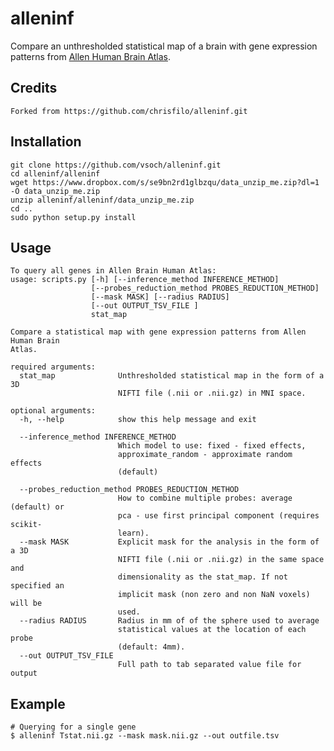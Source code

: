 alleninf
========

Compare an unthresholded statistical map of a brain with gene expression patterns from [Allen Human Brain Atlas](http://human.brain-map.org/).

Credits
------------

    Forked from https://github.com/chrisfilo/alleninf.git


Installation
------------

    git clone https://github.com/vsoch/alleninf.git
    cd alleninf/alleninf
    wget https://www.dropbox.com/s/se9bn2rd1glbzqu/data_unzip_me.zip?dl=1 -O data_unzip_me.zip
    unzip alleninf/alleninf/data_unzip_me.zip
    cd ..
    sudo python setup.py install

Usage
-----

	To query all genes in Allen Brain Human Atlas:
	usage: scripts.py [-h] [--inference_method INFERENCE_METHOD]
	                  [--probes_reduction_method PROBES_REDUCTION_METHOD]
	                  [--mask MASK] [--radius RADIUS]
	                  [--out OUTPUT_TSV_FILE ]
	                  stat_map
	
	Compare a statistical map with gene expression patterns from Allen Human Brain
	Atlas.
	
	required arguments:
	  stat_map              Unthresholded statistical map in the form of a 3D
	                        NIFTI file (.nii or .nii.gz) in MNI space.
	
	optional arguments:
	  -h, --help            show this help message and exit

	  --inference_method INFERENCE_METHOD
	                        Which model to use: fixed - fixed effects,
	                        approximate_random - approximate random effects
	                        (default)

	  --probes_reduction_method PROBES_REDUCTION_METHOD
	                        How to combine multiple probes: average (default) or
	                        pca - use first principal component (requires scikit-
	                        learn).
	  --mask MASK           Explicit mask for the analysis in the form of a 3D
	                        NIFTI file (.nii or .nii.gz) in the same space and
	                        dimensionality as the stat_map. If not specified an
	                        implicit mask (non zero and non NaN voxels) will be
	                        used.
	  --radius RADIUS       Radius in mm of of the sphere used to average
	                        statistical values at the location of each probe
	                        (default: 4mm).
	  --out OUTPUT_TSV_FILE
	                        Full path to tab separated value file for output


Example
-------

    # Querying for a single gene
    $ alleninf Tstat.nii.gz --mask mask.nii.gz --out outfile.tsv

